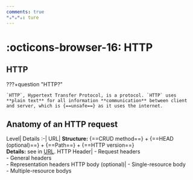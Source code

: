 ```yaml
---
comments: true
ᴴₒᴴₒᴴₒ: ture
---
```


# **:octicons-browser-16: HTTP**

## **HTTP**

???+question "HTTP?"

    `HTTP`, Hypertext Transfer Protocol, is a protocol. `HTTP` uses **plain text** for all information **communication** between client and server, which is {==unsafe==} as it uses the internet. 

## **Anatomy of an HTTP request**

Level| Details
:-|
URL| **Structure:** {==CRUD method==} + {==HEAD (optional)==} + {==Path==} + {==HTTP version==}</br> **Details:** see in [URL](uri.md).
HTTP Header| - Request headers </br> - General headers </br>- Representation headers
HTTP body (optional)| - Single-resource body </br> - Multiple-resource bodys
